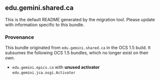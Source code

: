 
## edu.gemini.shared.ca

This is the default README generated by the migration tool. Please update with information specific to this bundle.

### Provenance

This bundle originated from `edu.gemini.shared.ca` in the OCS 1.5 build. It subsumes the following OCS 1.5 bundles, which no longer exist on their own.
 
- `edu.gemini.epics.ca` with **unused activator** `edu.gemini.jca.osgi.Activator`